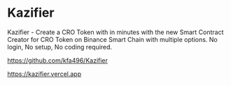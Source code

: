 # Kazifier
Kazifier - Create a CRO Token with in minutes with the new Smart Contract Creator for CRO Token on Binance Smart Chain with multiple options. No login, No setup, No coding required.

https://github.com/kfa496/Kazifier

https://kazifier.vercel.app
